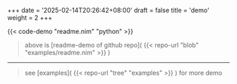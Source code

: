 +++
date = '2025-02-14T20:26:42+08:00'
draft = false
title = 'demo'
weight = 2
+++

{{< code-demo "readme.nim" "python" >}}

> above is [readme-demo of github repo]( {{< repo-url "blob" "examples/readme.nim" >}} )

---

> see [examples]( {{< repo-url "tree" "examples" >}} ) for more demo
